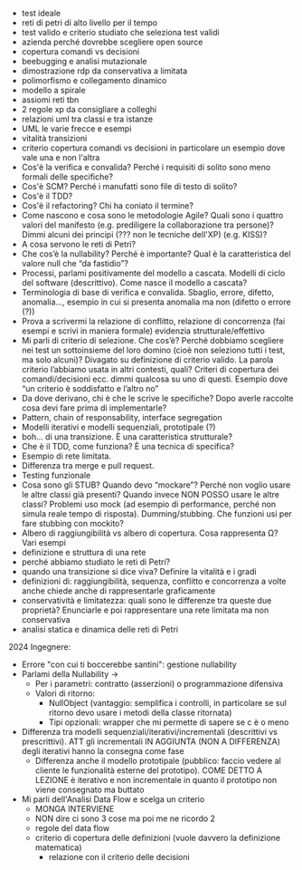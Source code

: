 - test ideale 
- reti di petri di alto livello per il tempo 
- test valido e criterio studiato che seleziona test validi 
- azienda perché dovrebbe scegliere open source 
- copertura comandi vs decisioni 
- beebugging e analisi mutazionale 
- dimostrazione rdp da conservativa a limitata 
- polimorfismo e collegamento dinamico 
- modello a spirale 
- assiomi reti tbn 
- 2 regole xp da consigliare a colleghi 
- relazioni uml tra classi e tra istanze
- UML le varie frecce e esempi 
- vitalità transizioni 
- criterio copertura comandi vs decisioni in particolare un esempio dove vale una e non l'altra
 - Cos'è la verifica e convalida? Perché i requisiti di solito sono meno formali delle specifiche?
- Cos'è SCM? Perché i manufatti sono file di testo di solito?
- Cos'è il TDD?
- Cos'è il refactoring? Chi ha coniato il termine? 
- Come nascono e cosa sono le metodologie Agile? Quali sono i quattro valori del manifesto (e.g. prediligere la collaborazione tra persone)? Dimmi alcuni dei principi (??? non le tecniche dell'XP) (e.g. KISS)?
- A cosa servono le reti di Petri?
- Che cos’è la nullability? Perché è importante? Qual è la caratteristica del valore null che “da fastidio”? 
- Processi, parlami positivamente del modello a cascata. Modelli di ciclo del software (descrittivo). Come nasce il modello a cascata? 
- Terminologia di base di verifica e convalida. Sbaglio, errore, difetto, anomalia…, esempio in cui si presenta anomalia ma non (difetto o errore (?)) 
- Prova a scrivermi la relazione di conflitto, relazione di concorrenza (fai esempi e scrivi in maniera formale) evidenzia strutturale/effettivo 
- Mi parli di criterio di selezione. Che cos’è? Perché dobbiamo scegliere nei test un sottoinsieme del loro domino (cioè non seleziono tutti i test, ma solo alcuni)? Divagato su definizione di criterio valido. La parola criterio l’abbiamo usata in altri contesti, quali? Criteri di copertura dei comandi/decisioni ecc. dimmi qualcosa su uno di questi. Esempio dove “un criterio è soddisfatto e l’altro no” 
- Da dove derivano, chi è che le scrive le specifiche? Dopo averle raccolte cosa devi fare prima di implementarle?
- Pattern, chain of responsability, interface segregation 
- Modelli iterativi e modelli sequenziali, prototipale (?) 
- boh... di una transizione. È una caratteristica strutturale? 
- Che è il TDD, come funziona? È una tecnica di specifica?
- Esempio di rete limitata. 
- Differenza tra merge e pull request.
- Testing funzionale
- Cosa sono gli STUB? Quando devo “mockare”? Perché non voglio usare le altre classi già presenti? Quando invece NON POSSO usare le altre classi? Problemi uso mock (ad esempio di performance, perché non simula reale tempo di risposta). Dumming/stubbing. Che funzioni usi per fare stubbing con mockito? 
- Albero di raggiungibilità vs albero di copertura. Cosa rappresenta Ω? Vari esempi 
- definizione e struttura di una rete 
- perché abbiamo studiato le reti di Petri? 
- quando una transizione si dice viva? Definire la vitalità e i gradi 
- definizioni di: raggiungibilità, sequenza, conflitto e concorrenza a volte anche chiede anche di rappresentarle graficamente 
- conservatività e limitatezza: quali sono le differenze tra queste due proprietà? Enunciarle e poi rappresentare una rete limitata ma non conservativa 
- analisi statica e dinamica delle reti di Petri

2024
Ingegnere:
- Errore "con cui ti boccerebbe santini": gestione nullability
- Parlami della Nullability -> 
	- Per i parametri: contratto (asserzioni) o programmazione difensiva  
	- Valori di ritorno: 
		- NullObject (vantaggio: semplifica i controlli, in particolare se sul ritorno devo usare i metodi della classe ritornata)
		- Tipi opzionali: wrapper che mi permette di sapere se c è o meno
- Differenza tra modelli sequenziali/iterativi/incrementali (descrittivi vs prescrittivi). ATT gli incrementali IN AGGIUNTA (NON A DIFFERENZA) degli iterativi hanno la consegna come fase
	- Differenza anche il modello prototipale (pubblico: faccio vedere al cliente le funzionalità esterne del prototipo). COME DETTO A LEZIONE è iterativo e non incrementale in quanto il prototipo non viene consegnato ma buttato 
- Mi parli dell'Analisi Data Flow e scelga un criterio
	- MONGA INTERVIENE
	- NON dire ci sono 3 cose ma poi me ne ricordo 2
	- regole del data flow
	- criterio di copertura delle definizioni (vuole davvero la definizione matematica) 
		- relazione con il criterio delle decisioni
